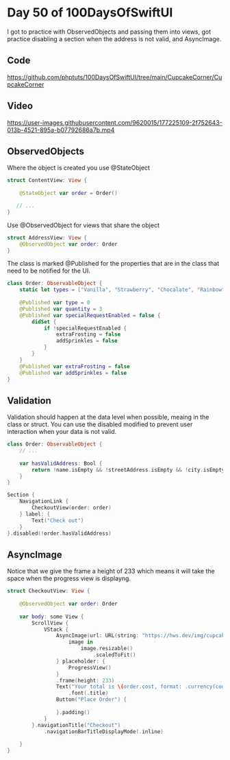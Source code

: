 # Day 50 of 100DaysOfSwiftUI

I got to practice with ObservedObjects and passing them into views, got practice disabling a section when the address is not valid, and AsyncImage.

## Code

https://github.com/phptuts/100DaysOfSwiftUI/tree/main/CupcakeCorner/CupcakeCorner

## Video

https://user-images.githubusercontent.com/9620015/177225109-2f752643-013b-4521-895a-b07792686a7b.mp4

## ObservedObjects

Where the object is created you use @StateObject

```swift
struct ContentView: View {
    
    @StateObject var order = Order()

   // ...
}
```

Use @ObservedObject for views that share the object

```swift
struct AddressView: View {
    @ObservedObject var order: Order
}
```

The class is marked @Published for the properties that are in the class that need to be notified for the UI.

```swift
class Order: ObservableObject {
    static let types = ["Vanilla", "Strawberry", "Chocalate", "Rainbow"]
    
    @Published var type = 0
    @Published var quantity = 3
    @Published var specialRequestEnabled = false {
        didSet {
            if !specialRequestEnabled {
                extraFrosting = false
                addSprinkles = false
            }
        }
    }
    @Published var extraFrosting = false
    @Published var addSprinkles = false
}

```

## Validation

Validation should happen at the data level when possible, meaing in the class or struct.  You can use the disabled modified to prevent user interaction when your data is not valid.

```swift
class Order: ObservableObject {
    // ...    
    
    var hasValidAddress: Bool {
        return !name.isEmpty && !streetAddress.isEmpty && !city.isEmpty && !zip.isEmpty
    }
}
```

```swift
Section {
    NavigationLink {
        CheckoutView(order: order)
    } label: {
        Text("Check out")
    }
}.disabled(!order.hasValidAddress)
```
## AsyncImage

Notice that we give the frame a height of 233 which means it will take the space when the progress view is displayng.

```swift
struct CheckoutView: View {
    
    @ObservedObject var order: Order
    
    var body: some View {
        ScrollView {
            VStack {
                AsyncImage(url: URL(string: "https://hws.dev/img/cupcakes@3x.jpg"), scale:  3) {
                    image in
                        image.resizable()
                            .scaledToFit()
                } placeholder: {
                    ProgressView()
                }
                .frame(height: 233)
                Text("Your total is \(order.cost, format: .currency(code: "USD"))")
                    .font(.title)
                Button("Place Order") {
                    
                }.padding()
            }
        }.navigationTitle("Checkout")
            .navigationBarTitleDisplayMode(.inline)
        
    }
}
```

